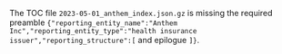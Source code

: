 The TOC file `2023-05-01_anthem_index.json.gz` is missing the required preamble `{"reporting_entity_name":"Anthem Inc","reporting_entity_type":"health insurance issuer","reporting_structure":[` and epilogue `]}`.

